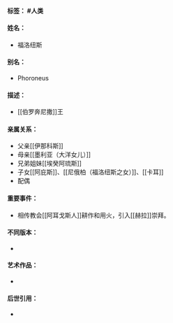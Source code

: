 #### 标签： #人类
#### 姓名：
- 福洛纽斯
#### 别名：
- Phoroneus
#### 描述：
- [[伯罗奔尼撒]]王
#### 亲属关系：
- 父亲[[伊那科斯]]
- 母亲[[墨利亚（大洋女儿）]]
- 兄弟姐妹[[埃癸阿琉斯]]
- 子女[[阿庇斯]]、[[尼俄柏（福洛纽斯之女）]]、[[卡耳]]
- 配偶
#### 重要事件：
- 相传教会[[阿耳戈斯人]]耕作和用火，引入[[赫拉]]崇拜。
#### 不同版本：
- 
#### 艺术作品：
- 
#### 后世引用：
- 
